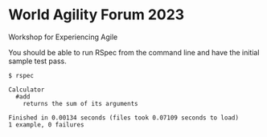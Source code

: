 # World Agility Forum 2023

Workshop for Experiencing Agile

You should be able to run RSpec from the command line and have the initial sample test pass.

```
$ rspec

Calculator
  #add
    returns the sum of its arguments

Finished in 0.00134 seconds (files took 0.07109 seconds to load)
1 example, 0 failures

```
